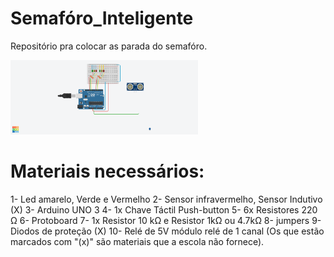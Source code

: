 # Semafóro_Inteligente
Repositório pra colocar as parada do semafóro.

<img src="Representação visual do semafóro/Semáforo Inteligente.png" width="300"/>

# Materiais necessários:

1- Led amarelo, Verde  e Vermelho
2- Sensor infravermelho, Sensor Indutivo (X)
3- Arduino UNO 3
4- 1x Chave Táctil Push-button
5- 6x Resistores 220 Ω
6- Protoboard
7- 1x Resistor 10 kΩ e Resistor 1kΩ ou 4.7kΩ
8- jumpers
9- Diodos de proteção (X)
10- Relé de 5V módulo relé de 1 canal
(Os que estão marcados com "(x)" são materiais que a escola não fornece).


